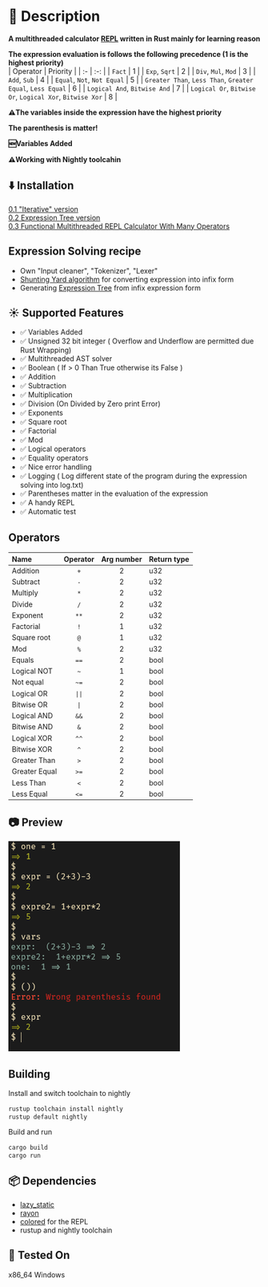 # 📖 Description
**A multithreaded calculator [REPL](https://en.wikipedia.org/wiki/Read%E2%80%93eval%E2%80%93print_loop) written in Rust mainly for learning reason**<br>

**The expression evaluation is follows the following precedence (1 is the highest priority)**<br>
| Operator | Priority |
| :- | :-: |
| `Fact` | 1 |
| `Exp`, `Sqrt` | 2 |
| `Div`, `Mul`, `Mod` | 3 |
| `Add`, `Sub` | 4 |
| `Equal`, `Not`, `Not Equal` | 5 |
| `Greater Than`, `Less Than`, `Greater Equal`, `Less Equal` | 6 |
| `Logical And`, `Bitwise And` | 7 |
| `Logical Or`, `Bitwise Or`, `Logical Xor`, `Bitwise Xor` | 8 |

**⚠️The variables inside the expression have the highest priority**

**The parenthesis is matter!**<br>

**🆕Variables Added**<br>

**⚠️Working with Nightly toolcahin**<br>

## ⬇️ Installation
[0.1 "Iterative" version](https://github.com/domonkosgyomorey/REPL_calculator/releases/tag/0.1)<br>
[0.2 Expression Tree version](https://github.com/domonkosgyomorey/REPL_calculator/releases/tag/0.2)<br>
[0.3 Functional Multithreaded REPL Calculator With Many Operators](https://github.com/domonkosgyomorey/REPL_calculator/releases/tag/0.3)

## Expression Solving recipe
- Own "Input cleaner", "Tokenizer", "Lexer"<br>
- [Shunting Yard algorithm](https://en.wikipedia.org/wiki/Shunting_yard_algorithm) for converting expression into infix form<br>
- Generating [Expression Tree](https://en.wikipedia.org/wiki/Binary_expression_tree) from infix expression form<br>

## ☀️ Supported Features
- ✅ Variables Added
- ✅ Unsigned 32 bit integer ( Overflow and Underflow are permitted due Rust Wrapping)
- ✅ Multithreaded AST solver
- ✅ Boolean ( If > 0 Than True otherwise its False )
- ✅ Addition
- ✅ Subtraction
- ✅ Multiplication
- ✅ Division (On Divided by Zero print Error)
- ✅ Exponents
- ✅ Square root
- ✅ Factorial
- ✅ Mod
- ✅ Logical operators
- ✅ Equality operators
- ✅ Nice error handling
- ✅ Logging ( Log different state of the program during the expression solving into log.txt)
- ✅ Parentheses matter in the evaluation of the expression
- ✅ A handy REPL
- ✅ Automatic test

## Operators
| Name | Operator | Arg number | Return type |
| :- | :-: | :-: | :- |
| Addition | `+` | 2 | u32 |
| Subtract | `-` | 2 | u32 |
| Multiply | `*` | 2 | u32 |
| Divide | `/` | 2 | u32 |
| Exponent | `**` | 2 | u32 |
| Factorial | `!` | 1 | u32 |
| Square root | `@` | 1 | u32 |
| Mod | `%` | 2 | u32 |
| Equals | `==` | 2 | bool |
| Logical NOT | `~` | 1 | bool |
| Not equal | `~=` | 2 | bool |
| Logical OR | `\|\|` | 2 | bool |
| Bitwise OR | `\|` | 2 | bool |
| Logical AND | `&&` | 2 | bool |
| Bitwise AND | `&` | 2 | bool |
| Logical XOR | `^^` | 2 | bool |
| Bitwise XOR | `^` | 2 | bool |
| Greater Than | `>` | 2 | bool |
| Greater Equal | `>=` | 2 | bool |
| Less Than | `<` | 2 | bool |
| Less Equal | `<=` | 2 | bool |

## 📷 Preview
![REPL preview](./previews/preview3.png)

## Building
Install and switch toolchain to nightly
```console
rustup toolchain install nightly
rustup default nightly

```

Build and run
```console
cargo build
cargo run
```

## 📦 Dependencies
- [lazy_static](https://crates.io/crates/lazy_static)
- [rayon](https://crates.io/crates/rayon)
- [colored](https://crates.io/crates/colored) for the REPL
- rustup and nightly toolchain

## 🧪 Tested On
x86_64 Windows
